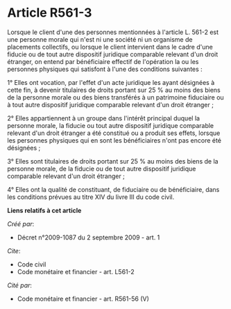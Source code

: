 # Article R561-3

Lorsque le client d'une des personnes mentionnées à l'article L. 561-2 est une personne morale qui n'est ni une société ni un
organisme de placements collectifs, ou lorsque le client intervient dans le cadre d'une fiducie ou de tout autre dispositif
juridique comparable relevant d'un droit étranger, on entend par bénéficiaire effectif de l'opération la ou les personnes
physiques qui satisfont à l'une des conditions suivantes :

1° Elles ont vocation, par l'effet d'un acte juridique les ayant désignées à cette fin, à devenir titulaires de droits
portant sur 25 % au moins des biens de la personne morale ou des biens transférés à un patrimoine fiduciaire ou à tout autre
dispositif juridique comparable relevant d'un droit étranger ;

2° Elles appartiennent à un groupe dans l'intérêt principal duquel la personne morale, la fiducie ou tout autre dispositif
juridique comparable relevant d'un droit étranger a été constitué ou a produit ses effets, lorsque les personnes physiques
qui en sont les bénéficiaires n'ont pas encore été désignées ;

3° Elles sont titulaires de droits portant sur 25 % au moins des biens de la personne morale, de la fiducie ou de tout autre
dispositif juridique comparable relevant d'un droit étranger ;

4° Elles ont la qualité de constituant, de fiduciaire ou de bénéficiaire, dans les conditions prévues au titre XIV du livre
III du code civil.

**Liens relatifs à cet article**

_Créé par_:

  - Décret n°2009-1087 du 2 septembre 2009 - art. 1

_Cite_:

  - Code civil
  - Code monétaire et financier - art. L561-2

_Cité par_:

  - Code monétaire et financier - art. R561-56 (V)
